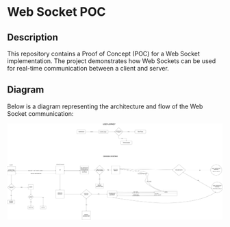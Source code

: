 # Web Socket POC

## Description

This repository contains a Proof of Concept (POC) for a Web Socket implementation. The project demonstrates how Web Sockets can be used for real-time communication between a client and server.

## Diagram

Below is a diagram representing the architecture and flow of the Web Socket communication:

![Web Socket Diagram](assets/websocket-diagram.jpg)
